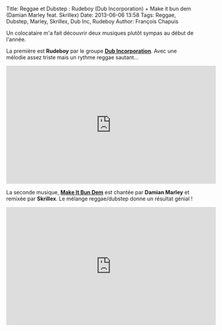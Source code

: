 Title: Reggae et Dubstep : Rudeboy (Dub Incorporation) + Make it bun dem (Damian Marley feat. Skrillex)
Date: 2013-06-06 13:58
Tags: Reggae, Dubstep, Marley, Skrillex, Dub Inc, Rudeboy
Author: François Chapuis

Un colocataire m'a fait découvrir deux musiques plutôt sympas au début de l'année.

La première est **Rudeboy** par le groupe **[Dub Incorporation](http://fr.wikipedia.org/wiki/Dub_Incorporation)**.
Avec une mélodie assez triste mais un rythme reggae sautant...

<iframe frameborder="0" width="560" height="315" src="http://www.dailymotion.com/embed/video/x6utu7"></iframe>

La seconde musique, **[Make It Bun Dem](http://en.wikipedia.org/wiki/Make_It_Bun_Dem)** est chantée par **Damian Marley** et remixée par **Skrillex**.
Le mélange reggae/dubstep donne un résultat génial !

<iframe width="560" height="315" src="http://www.youtube.com/embed/BGpzGu9Yp6Y" frameborder="0" allowfullscreen></iframe>
